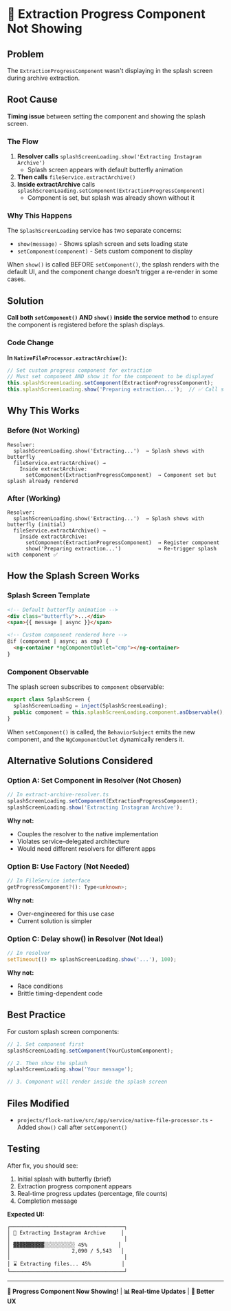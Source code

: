 # 🎨 Extraction Progress Component Not Showing

## Problem

The `ExtractionProgressComponent` wasn't displaying in the splash screen during archive extraction.

## Root Cause

**Timing issue** between setting the component and showing the splash screen.

### The Flow

1. **Resolver calls** `splashScreenLoading.show('Extracting Instagram Archive')` 
   - Splash screen appears with default butterfly animation
2. **Then calls** `fileService.extractArchive()`
3. **Inside extractArchive** calls `splashScreenLoading.setComponent(ExtractionProgressComponent)`
   - Component is set, but splash was already shown without it

### Why This Happens

The `SplashScreenLoading` service has two separate concerns:
- `show(message)` - Shows splash screen and sets loading state
- `setComponent(component)` - Sets custom component to display

When `show()` is called BEFORE `setComponent()`, the splash renders with the default UI, and the component change doesn't trigger a re-render in some cases.

## Solution

**Call both `setComponent()` AND `show()` inside the service method** to ensure the component is registered before the splash displays.

### Code Change

**In `NativeFileProcessor.extractArchive()`:**

```typescript
// Set custom progress component for extraction
// Must set component AND show it for the component to be displayed
this.splashScreenLoading.setComponent(ExtractionProgressComponent);
this.splashScreenLoading.show('Preparing extraction...');  // ✅ Call show() after setComponent()
```

## Why This Works

### Before (Not Working)

```
Resolver:
  splashScreenLoading.show('Extracting...')  → Splash shows with butterfly
  fileService.extractArchive() →
    Inside extractArchive:
      setComponent(ExtractionProgressComponent)  → Component set but splash already rendered
```

### After (Working)

```
Resolver:
  splashScreenLoading.show('Extracting...')  → Splash shows with butterfly (initial)
  fileService.extractArchive() →
    Inside extractArchive:
      setComponent(ExtractionProgressComponent)  → Register component
      show('Preparing extraction...')            → Re-trigger splash with component ✅
```

## How the Splash Screen Works

### Splash Screen Template

```html
<!-- Default butterfly animation -->
<div class="butterfly">...</div>
<span>{{ message | async }}</span>

<!-- Custom component rendered here -->
@if (component | async; as cmp) {
  <ng-container *ngComponentOutlet="cmp"></ng-container>
}
```

### Component Observable

The splash screen subscribes to `component` observable:

```typescript
export class SplashScreen {
  splashScreenLoading = inject(SplashScreenLoading);
  public component = this.splashScreenLoading.component.asObservable();
}
```

When `setComponent()` is called, the `BehaviorSubject` emits the new component, and the `NgComponentOutlet` dynamically renders it.

## Alternative Solutions Considered

### Option A: Set Component in Resolver (Not Chosen)

```typescript
// In extract-archive-resolver.ts
splashScreenLoading.setComponent(ExtractionProgressComponent);
splashScreenLoading.show('Extracting Instagram Archive');
```

**Why not:**
- Couples the resolver to the native implementation
- Violates service-delegated architecture
- Would need different resolvers for different apps

### Option B: Use Factory (Not Needed)

```typescript
// In FileService interface
getProgressComponent?(): Type<unknown>;
```

**Why not:**
- Over-engineered for this use case
- Current solution is simpler

### Option C: Delay show() in Resolver (Not Ideal)

```typescript
// In resolver
setTimeout(() => splashScreenLoading.show('...'), 100);
```

**Why not:**
- Race conditions
- Brittle timing-dependent code

## Best Practice

For custom splash screen components:

```typescript
// 1. Set component first
splashScreenLoading.setComponent(YourCustomComponent);

// 2. Then show the splash
splashScreenLoading.show('Your message');

// 3. Component will render inside the splash screen
```

## Files Modified

- `projects/flock-native/src/app/service/native-file-processor.ts` - Added `show()` call after `setComponent()`

## Testing

After fix, you should see:

1. Initial splash with butterfly (brief)
2. Extraction progress component appears
3. Real-time progress updates (percentage, file counts)
4. Completion message

**Expected UI:**

```
┌─────────────────────────────────────┐
│ 📁 Extracting Instagram Archive     │
│                                     │
│ ▓▓▓▓▓▓▓▓▓▓░░░░░░░░░░ 45%          │
│                    2,090 / 5,543   │
│                                     │
│ ⌛ Extracting files... 45%          │
└─────────────────────────────────────┘
```

---

**🎨 Progress Component Now Showing!** | **📊 Real-time Updates** | **🚀 Better UX**


